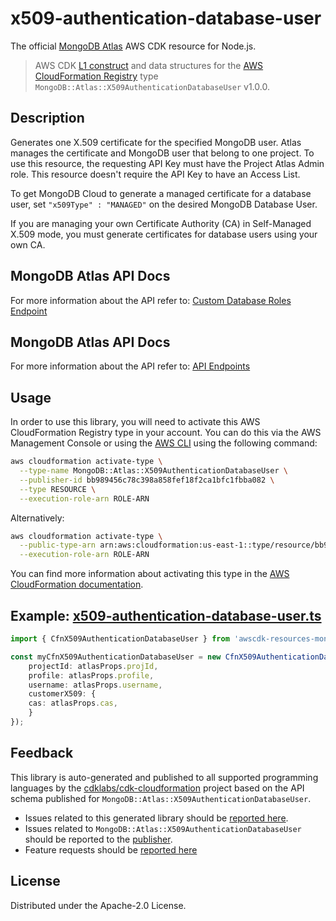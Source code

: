 # x509-authentication-database-user

The official [MongoDB Atlas](https://www.mongodb.com/) AWS CDK resource for Node.js.

> AWS CDK [L1 construct] and data structures for the [AWS CloudFormation Registry] type `MongoDB::Atlas::X509AuthenticationDatabaseUser` v1.0.0.

[L1 construct]: https://docs.aws.amazon.com/cdk/latest/guide/constructs.html
[AWS CloudFormation Registry]: https://docs.aws.amazon.com/AWSCloudFormation/latest/UserGuide/registry.html

## Description

Generates one X.509 certificate for the specified MongoDB user. Atlas manages the certificate and MongoDB user that belong to one project. To use this resource, the requesting API Key must have the Project Atlas Admin role. This resource doesn't require the API Key to have an Access List.

To get MongoDB Cloud to generate a managed certificate for a database user, set `"x509Type" : "MANAGED"` on the desired MongoDB Database User.

If you are managing your own Certificate Authority (CA) in Self-Managed X.509 mode, you must generate certificates for database users using your own CA.

## MongoDB Atlas API Docs

For more information about the API refer to: [Custom Database Roles Endpoint](https://www.mongodb.com/docs/api/doc/atlas-admin-api-v2/group/endpoint-x-509-authentication-for-database-users)

## MongoDB Atlas API Docs

For more information about the API refer to: [API Endpoints](https://www.mongodb.com/docs/api/doc/atlas-admin-api-v2/group/endpoint-x509-authentication-database-user)

## Usage

In order to use this library, you will need to activate this AWS CloudFormation Registry type in your account. You can do this via the AWS Management Console or using the [AWS CLI](https://aws.amazon.com/cli/) using the following command:

```sh
aws cloudformation activate-type \
  --type-name MongoDB::Atlas::X509AuthenticationDatabaseUser \
  --publisher-id bb989456c78c398a858fef18f2ca1bfc1fbba082 \
  --type RESOURCE \
  --execution-role-arn ROLE-ARN
```

Alternatively:

```sh
aws cloudformation activate-type \
  --public-type-arn arn:aws:cloudformation:us-east-1::type/resource/bb989456c78c398a858fef18f2ca1bfc1fbba082/MongoDB-Atlas-X509AuthenticationDatabaseUser \
  --execution-role-arn ROLE-ARN
```

You can find more information about activating this type in the [AWS CloudFormation documentation](https://docs.aws.amazon.com/AWSCloudFormation/latest/UserGuide/registry-public.html).


## Example: [x509-authentication-database-user.ts](../../../examples/l1-resources/x509-authentication-db-user.ts)

```ts
import { CfnX509AuthenticationDatabaseUser } from 'awscdk-resources-mongodbatlas';

const myCfnX509AuthenticationDatabaseUser = new CfnX509AuthenticationDatabaseUser(this, 'MyCfnX509AuthenticationDatabaseUser', {
    projectId: atlasProps.projId,
    profile: atlasProps.profile,
    username: atlasProps.username,
    customerX509: {
    cas: atlasProps.cas,
    }
});


```
## Feedback

This library is auto-generated and published to all supported programming languages by the [cdklabs/cdk-cloudformation] project based on the API schema published for `MongoDB::Atlas::X509AuthenticationDatabaseUser`.

* Issues related to this generated library should be [reported here](https://github.com/cdklabs/cdk-cloudformation/issues/new?title=Issue+with+%40cdk-cloudformation%2Fmongodb-atlas-x509authenticationdatabaseuser+v1.0.0).
* Issues related to `MongoDB::Atlas::X509AuthenticationDatabaseUser` should be reported to the [publisher](https://github.com/mongodb/mongodbatlas-cloudformation-resources/issues).
* Feature requests should be [reported here](https://feedback.mongodb.com/forums/924145-atlas?category_id=392596)

[cdklabs/cdk-cloudformation]: https://github.com/cdklabs/cdk-cloudformation

## License

Distributed under the Apache-2.0 License.